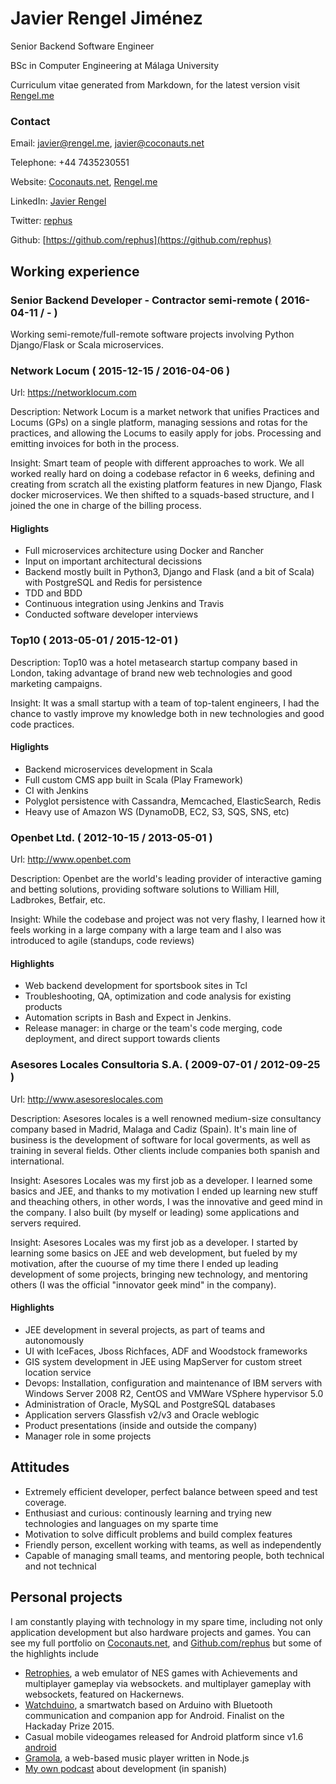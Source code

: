 <!--
Everything in comments works in node.js and output to json,
but markdown will ignore those lines.

Also, everything between parenthesis and without semicolons
will be ignored by node.js / json
-->

# Javier Rengel Jiménez

Senior Backend Software Engineer

BSc in Computer Engineering at Málaga University

Curriculum vitae generated from Markdown, for the latest version visit [Rengel.me](http://rengel.me)

<!--
## Personal information

Name: Javier Rengel Jimenez
Title: Senior Backend Software Engineer
Education: BSc in Computer Engineering at Málaga University
-->

### Contact

Email: javier@rengel.me, javier@coconauts.net

Telephone:  +44 7435230551

Website: [Coconauts.net](http://coconauts.net), [Rengel.me](http://rengel.me)

LinkedIn: [Javier Rengel](https://www.linkedin.com/pub/javier-rengel-jimenez/56/865/432/en)

Twitter: [rephus](http://twitter.com/rephus)

Github: [https://github.com/rephus](https://github.com/rephus)

## Working experience

### Senior Backend Developer - Contractor semi-remote ( 2016-04-11 / - )
<!--
Started: 2016-04-11
-->
Working semi-remote/full-remote software projects involving Python Django/Flask or Scala microservices.

### Network Locum ( 2015-12-15 / 2016-04-06 )

Url: https://networklocum.com
<!--
Started: 2015-12-15
Finished: 2016-04-06
-->
Description: Network Locum is a market network that unifies Practices and
Locums (GPs) on a single platform, managing sessions and rotas for the
practices, and allowing the Locums to easily apply for jobs.
Processing and emitting invoices for both in the process.

Insight: Smart team of people with different approaches to work.
We all worked really hard on doing a codebase refactor in 6 weeks,
defining and creating from scratch all the existing platform features
in new Django, Flask docker microservices.
We then shifted to a squads-based structure, and I joined the one in
charge of the billing process.

#### Higlights

* Full microservices architecture using Docker and Rancher
* Input on important architectural decissions
* Backend mostly built in Python3, Django and Flask (and a bit of Scala) with PostgreSQL and Redis for persistence
* TDD and BDD
* Continuous integration using Jenkins and Travis
* Conducted software developer interviews

### Top10 ( 2013-05-01 / 2015-12-01 )

<!--
Started: 2013-05-01
Finished: 2015-12-01
-->
Description: Top10 was a hotel metasearch startup company based in London, taking advantage of brand new web technologies and good marketing campaigns.

Insight: It was a small startup with a team of top-talent engineers,
I had the chance to vastly improve my knowledge both in new technologies
and good code practices.

#### Higlights

* Backend microservices development in Scala
* Full custom CMS app built in Scala (Play Framework)
* CI with Jenkins
* Polyglot persistence with Cassandra, Memcached, ElasticSearch, Redis
* Heavy use of Amazon WS (DynamoDB, EC2, S3, SQS, SNS, etc)

### Openbet Ltd.  ( 2012-10-15 / 2013-05-01 )

Url: http://www.openbet.com

<!--
Started: 2012-10-15
Finished: 2013-05-01
-->

Description: Openbet are the world's leading provider of interactive gaming and betting solutions, providing software solutions to William Hill, Ladbrokes, Betfair, etc.

Insight: While the codebase and project was not very flashy, I learned how it feels working in a large company with a large team and I also was introduced to agile (standups, code reviews)

#### Highlights

* Web backend development for sportsbook sites in Tcl
* Troubleshooting, QA, optimization and code analysis for existing products
* Automation scripts in Bash and Expect in Jenkins.
* Release manager: in charge or the team's code merging, code deployment, and direct support towards clients

### Asesores Locales Consultoria S.A. ( 2009-07-01 / 2012-09-25 )

Url: http://www.asesoreslocales.com

<!--
Started: 2009-07-01
Finished: 2012-09-25
-->

Description: Asesores locales is a well renowned medium-size consultancy company based in Madrid, Malaga and Cadiz (Spain). It's main line of business is the development of software for local goverments, as well as training in several fields. Other clients include companies both spanish and international.

Insight: Asesores Locales was my first job as a developer. I learned some basics and JEE, and thanks to my motivation I ended up learning new stuff and theaching others, in other words, I was the innovative and geed mind in the company. I also built (by myself or leading) some applications and servers required.

Insight: Asesores Locales was my first job as a developer.
I started by learning some basics on JEE and web development, but fueled by
my motivation, after the cuourse of my time there I ended up leading development
of some projects, bringing new technology, and mentoring others
(I was the official "innovator geek mind" in the company).

#### Highlights

* JEE development in several projects, as part of teams and autonomously
* UI with IceFaces, Jboss Richfaces, ADF and Woodstock frameworks
* GIS system development in JEE using MapServer for custom street location service
* Devops: Installation, configuration and maintenance of IBM servers with Windows Server 2008 R2, CentOS and VMWare VSphere hypervisor 5.0 
* Administration of Oracle, MySQL and PostgreSQL databases
* Application servers Glassfish v2/v3 and Oracle weblogic
* Product presentations (inside and outside the company)
* Manager role in some projects

## Attitudes

* Extremely efficient developer, perfect balance between speed and 
test coverage.
* Enthusiast and curious: continously learning and trying new technologies and languages on my sparte time
* Motivation to solve difficult problems and build complex features
* Friendly person, excellent working with teams, as well as independently
* Capable of managing small teams, and mentoring people, both technical and not technical

## Personal projects

I am constantly playing with technology in my spare time, including
not only application development but also hardware projects and games.
You can see my full portfolio on [Coconauts.net](http://coconauts.net/projects), and [Github.com/rephus](https://github.com/rephus)
but some of the highlights include

* [Retrophies](http://retrophies.win), a web emulator of NES games with Achievements and multiplayer gameplay via websockets.
  and multiplayer gameplay with websockets, featured on Hackernews.
* [Watchduino](http://coconauts.net/projects/watchduino2/), a smartwatch based
  on Arduino with Bluetooth communication and companion app for Android.
  Finalist on the Hackaday Prize 2015.
* Casual mobile videogames released for Android platform since v1.6 [android](https://play.google.com/store/apps/developer?id=Coconauts)
* [Gramola](http://coconauts.net/projects/gramola/), a web-based music player written in Node.js
* [My own podcast](http://coconauts.net/projects/podcast/) about development (in spanish)
